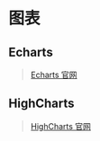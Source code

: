 # 图表

## Echarts

> [Echarts 官网](https://echarts.apache.org/en/index.html)

## HighCharts

> [HighCharts 官网](https://www.highcharts.com/)
